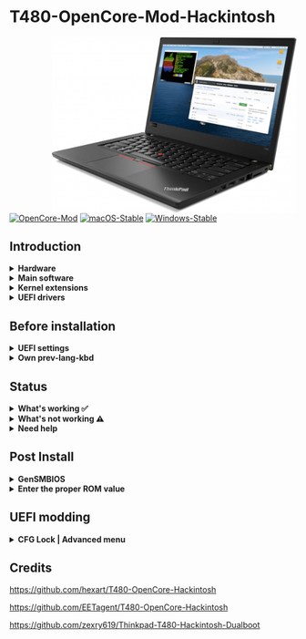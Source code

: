 # T480-OpenCore-Mod-Hackintosh

<img align="right" src="./assets/ThinkPad.gif" alt="T480 macOS" width="430">

[![OpenCore-Mod](https://img.shields.io/badge/OpenCore-0.7.9-lightblue.svg)](https://github.com/acidanthera/OpenCorePkg)
[![macOS-Stable](https://img.shields.io/badge/macOS-12.3-success.svg)](https://www.apple.com/macos/monterey/)
[![Windows-Stable](https://img.shields.io/badge/Windows-10-success.svg)](https://www.microsoft.com/en-us/windows)

## Introduction

<details>
<summary><strong>Hardware</strong></summary>
<br>


[![UEFI](https://img.shields.io/badge/UEFI-N24ET61W-lightgrey)](https://pcsupport.lenovo.com/us/en/products/laptops-and-netbooks/thinkpad-t-series-laptops/thinkpad-t480-type-20l5-20l6/downloads/ds502355)

| Category  | Component                         | Note                                                         |
| --------- | --------------------------------- | ------------------------------------------------------------ |
| CPU       | Intel Core i5-8350U               |                                                              |
| GPU       | Intel UHD 620                     |                                                              |
| SSD0      | Crucial BX500 1000GB SATA         | NVMeFix.kext removed, you can use NVMe SSD to replace it     |
| SSD1      | NE-512 512GB NVMe                 | Windows 10                                                   |
| Memory    | 8+8GB DDR4 2400Mhz                |                                                              |
| Battery   | Dual battery                      |                                                              |
| Camera    | 720p Camera                       |                                                              |
| Wifi & BT | FenVi BCM94352Z                   | Driver Not Needed                                            |
| Input     | PS2 Keyboard & Synaptics TrackPad | [YogaSMC](https://github.com/zhen-zen/YogaSMC) for media keys like microphone switch, etc. PrtSc is mapped as F13. |

</details>  

<details>

<summary><strong>Main software</strong></summary>
<br>

| Component      | Version       | Note                                                                    |
| -------------- | ------------- |-------------------------------------------------------------------------|
| macOS Monterey | 12.3.1(21E258)|[gibMacOS](https://github.com/corpnewt/gibMacOS)                         |
| Windows 10     | 21H1          |[windows10](https://www.microsoft.com/en-us/software-download/windows10) |
| OpenCore-Mod   | v0.7.9        |Mod OpenCore to boot windows with not applying acpi patching             |

</details>

<details>

<summary><strong>Kernel extensions</strong></summary>
<br>

| Kext                  | Version        | Note                                                         |
| :-------------------- | -------------- | -------------------------------------------------------------|
| ~~AirportBrcmFixup~~  | ~~2.1.4~~      | FenVi BCM94352Z, Not Needed                                  |
| ~~AppleALC~~          | ~~1.7.0~~      | FenVi BCM94352Z, Not Needed                                  |
| AppleALC              | 1.7.0          | Sound                                                        |
| BrightnessKeys        | 1.0.2          |                                                              |
| CPUFriend             | 1.2.4          |                                                              |
| CPUFriendDataProvider | i5-8350U       |                                                              |
| HibernationFixup      | 1.4.5          |                                                              |
| IntelMausi            | 1.0.8          | Intel Network Interface                                      |
| Lilu                  | 1.6.0          |                                                              |
| NoTouchID             | 1.0.4          | disable fingerprint                                          |
| ~~NVMeFix~~           | ~~1.1.0~~      | If I add it, opencore boot stuck occasionally                |
| RTCMemoryFixup        | 1.0.8          |                                                              |
| VirtualSMC            | 1.2.9          |                                                              |
| VoltageShift          | Disabled, 1.22 |                                                              |
| VoodooPS2Controller   | 2.2.8          |                                                              |
| VoodooRMI             | 1.3.4          |                                                              |
| VoodooSMBus           | 3.0.0          |                                                              |
| WhateverGreen         | 1.5.8          |                                                              |
| YogaSMC               | 1.5.1          |                                                              |

</details>

<details>

<summary><strong>UEFI drivers</strong></summary>
<br>

|     Driver      | Version           |
| :-------------: | ----------------- |
|  AudioDxe.efi   | OpenCorePkg 0.7.9 |
|   HfsPlus.efi   | OcBinaryData      |
| OpenCanopy.efi  | OpenCorePkg 0.7.9 |
| OpenRuntime.efi | OpenCorePkg 0.7.9 |

</details>

## Before installation

<details>  

<summary><strong>UEFI settings</strong></summary>
<br>

**Security**

- `Security Chip` **Disabled**
- `Memory Protection -> Execution Prevention` **Enabled**
- `Virtualization -> Intel Virtualization Technology` **Enabled**
- `Virtualization -> Intel VT-d Feature` **Enabled**
- `Anti-Theft -> Computrace -> Current Setting` **Disabled**
- `Secure Boot -> Secure Boot` **Disabled**
- `Intel SGX -> Intel SGX Control` **Disabled**
- `Device Guard` **Disabled**

**Startup**

- `UEFI/Legacy Boot` **UEFI Only**
- `CSM Support` **No**

**Thunderbolt**

- `Thunderbolt BIOS Assist Mode` **Disabled**
- `Wake by Thunderbolt(TM) 3` **Disabled**
- `Security Level` **User Authorization**
- `Support in Pre Boot Environment -> Thunderbolt(TM) device` **Enabled**

</details>  

<details>

<summary><strong>Own prev-lang-kbd</strong></summary>
<br>

Either add as a string or as a data ( HEX data [(ProperTree)](https://github.com/corpnewt/ProperTree) )

Format is lang-COUNTRY:keyboard

- 🇨🇳 | [252] en - ABC --> zh-Hans:252 --> 7A682D48 616E733A 323532
- 🇺🇸 | [0] en_US - U.S --> en-US:0 --> 656e2d55 533a30

etc.

[AppleKeyboardLayouts.txt](https://github.com/acidanthera/OpenCorePkg/blob/master/Utilities/AppleKeyboardLayouts/AppleKeyboardLayouts.txt)

</details>

## Status

<details>  


<summary><strong>What's working ✅</strong></summary>

- [x] Battery percentage, **Sometimes cycles count not correct**
- [x] Bluetooth - FenVi BCM94352Z
- [x] Boot chime, **Message: "HDA: Open PCI I/O protocol (try disconnectHda quirk?) - Already started" Twice at booting**
- [x] Boot menu `OpenCanopy` 
- [x] CPU power management / performance `Now on par with Windows without XTU undervolt.`
- [x] FireVault 2 `No config.plist changes needed` 
- [x] GPU UHD 620 hardware acceleration / performance, H264 and HEVC supported.
- [x] HDMI `Closed and opened lid. With audio.`
- [x] iMessage, FaceTime, App Store, iTunes Store. **Generate your own SMBIOS**
- [x] Intel I219V Ethernet port
- [x] Keyboard `Volume and brightness hotkeys. Another media keys with YogaSMC.`
- [x] Microphone `With keyboard switch using ThinkPad Assistant.`
- [x] Realtek® ALC3287 ("ALC257") Audio
- [x] SD card reader `Fortunately, USB connected.`
- [x] Sidecar wired `Works with 15,2 SMBIOS.`**but I'm not test it**
- [x] Sleep/Wake 
- [x] TouchPad `1-5 fingers swipe works. Emulate force touch using longer and more voluminous touch.`
- [x] TrackPoint  `Works perfectly. Just like on Windows or Linux.`
- [x] USB Ports `USB Map is different for devices with Windows Hello camera.`
- [x] Web camera
- [x] Wifi - FenVi BCM94352Z
- [x] DRM `Widevine, validated on Firefox 82. WhateverGreen's DRM is broken on Big Sur`
- [x] Windows 10 boot from moded OC boot menu, same as using `F12` boot from `Windows Boot Manager`

</details>  

<details>  

<summary><strong>What's not working ⚠️</strong></summary>

- [ ] Fingerprint reader  `There is finally after many years working driver for Linux (python-validity), don't expect macOS driver any time soon.`

- [ ] PM 981 `Still unstable.`

- [ ] Sidecar wireless `If you want to use this feature, buy a compatible Broadcom card!`

</details>  

<details>  

<summary><strong>Need help</strong></summary>

- [ ] Thunderbolt to DP  `Can't recognize 4k display, but is normal under windows booting via OC.`

</details>  

## Post Install

<details>

<summary><strong>GenSMBIOS</strong></summary>

We use script [GenSMBIOS](https://github.com/corpnewt/GenSMBIOS) to create fake serial number, UUID and MLB numbers. **This step is essential to have working iMessage, so do not skip it!**

The process is the following:

- Download GenSMBIOS as a ZIP, then extract it.
- Start GenSMBIOS.bat and use option 1 to download MacSerial.
- Choose option 2, to select the path of the config.plist file. It will be located in EFI -> OC folder.
- Choose option 3, and enter ```MacBookPro15,2``` as the machine type.
- Press Q to quit. Your config now should contain the requied serials.

</details>  

<details>

<summary><strong>Enter the proper ROM value</strong></summary>

Using Plist editor [ProperTree](https://github.com/corpnewt/ProperTree) to add serials and the computer's MAC address to the config.plist file. **This step is also essential to have a working iMessage, so do not skip it**. You have to change the MAC address value in the config.plist at

```PlatformInfo -> Generic -> ROM```

Delete the generic ```112233445566``` value, and enter your MAC address into the field, without any colons. Save the Plist file, and it is now ready to be written out to the EFI partition of your media.

</details>


## UEFI modding

<details>

<summary><strong>CFG Lock | Advanced menu</strong></summary>

It's possible to unlock Advanced menu thus disable CFG Lock natively in UEFI + Other Advanced menu benefits. SPI Programmer CH341a is required, and following [Unlock BIOS Advanced Menu](https://github.com/digmorepaka/thinkpad-firmware-patches) to flash BIOS.

|     Figure                                                                         | Note                     |
| :--------------------------------------------------------------------------------: | ------------------------ |
|<img src="./assets/ch341a.jpg" alt="SPI_Programmer_CH341a.jpg" width="480">         | SPI CH341A Programmer    |
|<img src="./assets/bios_chip_position.jpg" alt="BIOS_CHIP_POSITION.jpg" width="480">| BIOS CHIP On MotherBoard |
|<img src="./assets/WINBOND-W25Q128BV.jpg" alt="WINBOND-W25Q128BV.jpg" width="480">  | Model of BIOS CHIP        |



</details>

##  Credits

https://github.com/hexart/T480-OpenCore-Hackintosh

https://github.com/EETagent/T480-OpenCore-Hackintosh

https://github.com/zexry619/Thinkpad-T480-Hackintosh-Dualboot
